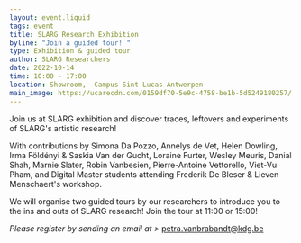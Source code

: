 ```yaml
---
layout: event.liquid
tags: event
title: SLARG Research Exhibition
byline: "Join a guided tour! "
type: Exhibition & guided tour
author: SLARG Researchers
date: 2022-10-14
time: 10:00 - 17:00
location: Showroom,  Campus Sint Lucas Antwerpen
main_image: https://ucarecdn.com/0159df70-5e9c-4758-be1b-5d5249180257/
---
```

Join us at SLARG exhibition and discover traces, leftovers and experiments of SLARG's artistic research!

With contributions by Simona Da Pozzo, Annelys de Vet, Helen Dowling, Irma Földényi & Saskia Van der Gucht, Loraine Furter, Wesley Meuris, Danial Shah, Marnie Slater, Robin Vanbesien, Pierre-Antoine Vettorello, Viet-Vu Pham, and Digital Master students attending Frederik De Bleser & Lieven Menschaert's workshop.

We will organise two guided tours by our researchers to introduce you to the ins and outs of SLARG research! Join the tour at 11:00 or 15:00! 

*Please register by sending an email at >* petra.vanbrabandt@kdg.be